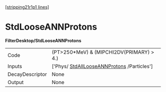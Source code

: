 [[stripping21r1p1 lines]](./stripping21r1p1-commonparticles)

# StdLooseANNProtons

**FilterDesktop/StdLooseANNProtons**

|                 |                                                                                         |
|-----------------|-----------------------------------------------------------------------------------------|
| Code            | (PT\>250\*MeV) & (MIPCHI2DV(PRIMARY) \> 4.)                                             |
| Inputs          | ['Phys/ [StdAllLooseANNProtons](./stripping21r1p1-stdalllooseannprotons) /Particles'] |
| DecayDescriptor | None                                                                                    |
| Output          | None                                                                                    |
